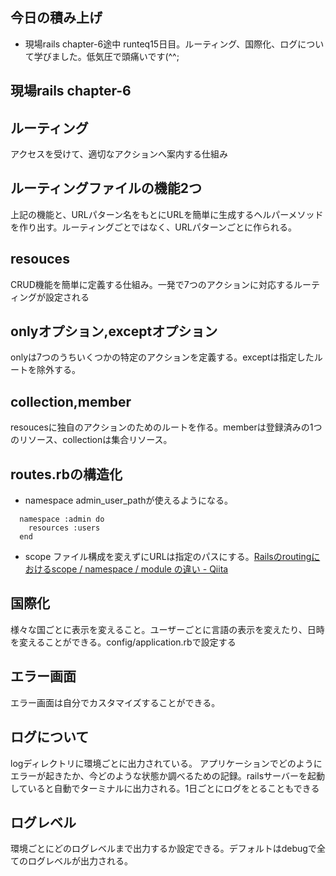 ## 今日の積み上げ
- 現場rails chapter-6途中
runteq15日目。ルーティング、国際化、ログについて学びました。低気圧で頭痛いです(^^;
## 現場rails chapter-6
## ルーティング
アクセスを受けて、適切なアクションへ案内する仕組み
## ルーティングファイルの機能2つ
上記の機能と、URLパターン名をもとにURLを簡単に生成するヘルパーメソッドを作り出す。ルーティングごとではなく、URLパターンごとに作られる。
## resouces
CRUD機能を簡単に定義する仕組み。一発で7つのアクションに対応するルーティングが設定される
## onlyオプション,exceptオプション
onlyは7つのうちいくつかの特定のアクションを定義する。exceptは指定したルートを除外する。
## collection,member
resoucesに独自のアクションのためのルートを作る。memberは登録済みの1つのリソース、collectionは集合リソース。
## routes.rbの構造化
- namespace
admin_user_pathが使えるようになる。
```
  namespace :admin do
    resources :users
  end
```
- scope 
ファイル構成を変えずにURLは指定のパスにする。[Railsのroutingにおけるscope / namespace / module の違い \- Qiita](https://qiita.com/ryosuketter/items/9240d8c2561b5989f049)
## 国際化
様々な国ごとに表示を変えること。ユーザーごとに言語の表示を変えたり、日時を変えることができる。config/application.rbで設定する
## エラー画面
エラー画面は自分でカスタマイズすることができる。
## ログについて
logディレクトリに環境ごとに出力されている。
アプリケーションでどのようにエラーが起きたか、今どのような状態か調べるための記録。railsサーバーを起動していると自動でターミナルに出力される。1日ごとにログをとることもできる
## ログレベル
環境ごとにどのログレベルまで出力するか設定できる。デフォルトはdebugで全てのログレベルが出力される。